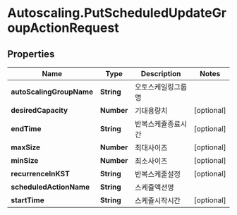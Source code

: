 # Autoscaling.PutScheduledUpdateGroupActionRequest

## Properties
Name | Type | Description | Notes
------------ | ------------- | ------------- | -------------
**autoScalingGroupName** | **String** | 오토스케일링그룹명 | 
**desiredCapacity** | **Number** | 기대용량치 | [optional] 
**endTime** | **String** | 반복스케쥴종료시간 | [optional] 
**maxSize** | **Number** | 최대사이즈 | [optional] 
**minSize** | **Number** | 최소사이즈 | [optional] 
**recurrenceInKST** | **String** | 반복스케줄설정 | [optional] 
**scheduledActionName** | **String** | 스케쥴액션명 | 
**startTime** | **String** | 스케쥴시작시간 | [optional] 


